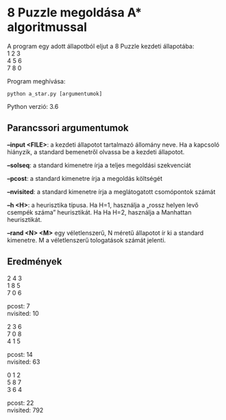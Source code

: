 # 8 Puzzle megoldása A* algoritmussal

A program egy adott állapotból eljut a 8 Puzzle kezdeti állapotába:</br>
1 2 3</br>
4 5 6</br>
7 8 0

Program meghívása:
```
python a_star.py [argumentumok]
```

Python verzió: 3.6
## Parancssori argumentumok

<b>–input \<FILE\></b>: a kezdeti állapotot tartalmazó állomány neve. Ha a kapcsoló hiányzik, a standard bemenetről
olvassa be a kezdeti állapotot.

<b>–solseq</b>: a standard kimenetre írja a teljes megoldási szekvenciát

<b>–pcost</b>: a standard kimenetre írja a megoldás költségét

<b>–nvisited</b>: a standard kimenetre írja a meglátogatott csomópontok számát

<b>–h \<H\></b>: a heurisztika típusa. Ha H=1, használja a „rossz helyen levő csempék száma” heurisztikát. Ha
Ha H=2, használja a Manhattan heurisztikát.
  
<b>–rand \<N\> \<M\></b> egy véletlenszerű, N méretű állapotot ír ki a standard kimenetre. M a véletlenszerű
tologatások számát jelenti.
  
## Eredmények

2 4 3</br>
1 8 5</br>
7 0 6</br>

pcost: 7</br>
nvisited: 10

2 3 6</br>
7 0 8</br>
4 1 5</br>

pcost: 14</br>
nvisited: 63</br>

0 1 2</br>
5 8 7</br>
3 6 4</br>

pcost: 22 </br>
nvisited: 792 </br>

